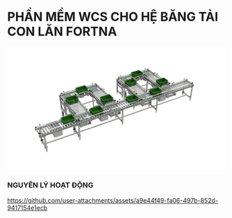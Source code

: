 # PHẦN MỀM WCS CHO HỆ BĂNG TẢI CON LĂN FORTNA

![Warehouse Control Systems](/assets/Fortna.2K.png)

### NGUYÊN LÝ HOẠT ĐỘNG





https://github.com/user-attachments/assets/a9e44f49-fa06-497b-852d-9417154e1ecb
